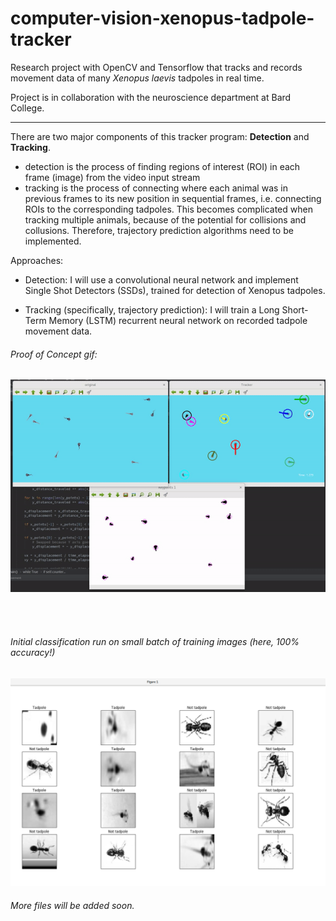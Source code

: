 # computer-vision-xenopus-tadpole-tracker
Research project with OpenCV and Tensorflow that tracks and records movement data of many *Xenopus laevis* tadpoles in real time. 

Project is in collaboration with the neuroscience department at Bard College.

-----

There are two major components of this tracker program: **Detection** and **Tracking**.
  * detection is the process of finding regions of interest (ROI) in each frame (image) from the video input stream
  * tracking is the process of connecting where each animal was in previous frames to its new position in sequential frames, 
    i.e. connecting ROIs to the corresponding tadpoles. This becomes complicated when tracking multiple animals, because of the potential for collisions and collusions. Therefore, trajectory prediction algorithms need to be implemented.

Approaches:

  * Detection: I will use a convolutional neural network and implement Single Shot Detectors (SSDs), trained for detection of Xenopus tadpoles. 

  * Tracking (specifically, trajectory prediction): I will train a Long Short-Term Memory (LSTM) recurrent neural network on recorded tadpole movement data. 


###### Proof of Concept gif:

![Uh oh, it appears the gif didn't load. Please find the gif in the images folder of this repositiory.](/images/proof_of_concept.gif?raw=true "Proof of Concept")

<br>
<br>

###### Initial classification run on small batch of training images   (here, 100% accuracy!)

![Uh oh, it appears the gif didn't load. Please find it as "initial_test.png" in the images folder of this repositiory.](/images/initial_test.png?raw=true "Classification test")


###### More files will be added soon.
